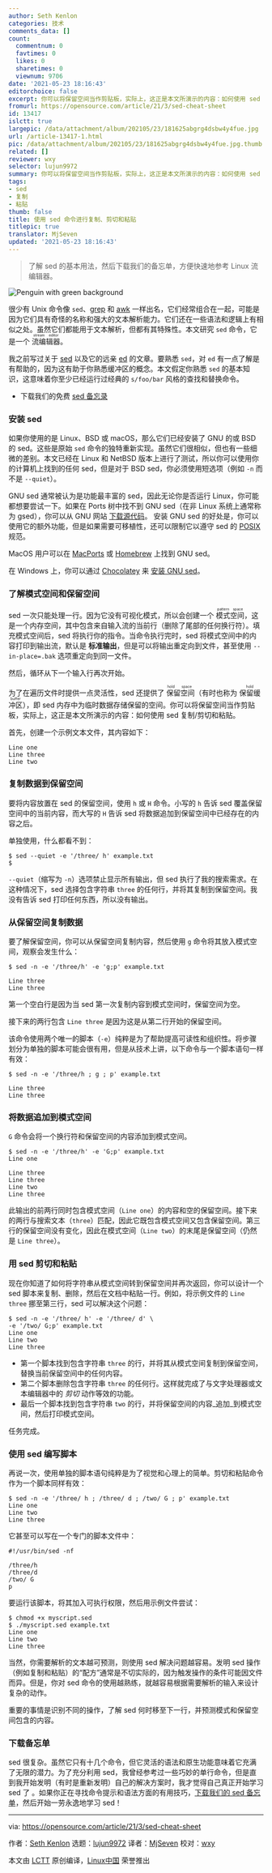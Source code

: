 ```yaml
---
author: Seth Kenlon
categories: 技术
comments_data: []
count:
  commentnum: 0
  favtimes: 0
  likes: 0
  sharetimes: 0
  viewnum: 9706
date: '2021-05-23 18:16:43'
editorchoice: false
excerpt: 你可以将保留空间当作剪贴板，实际上，这正是本文所演示的内容：如何使用 sed 复制/剪切和粘贴。
fromurl: https://opensource.com/article/21/3/sed-cheat-sheet
id: 13417
islctt: true
largepic: /data/attachment/album/202105/23/181625abgrg4dsbw4y4fue.jpg
url: /article-13417-1.html
pic: /data/attachment/album/202105/23/181625abgrg4dsbw4y4fue.jpg.thumb.jpg
related: []
reviewer: wxy
selector: lujun9972
summary: 你可以将保留空间当作剪贴板，实际上，这正是本文所演示的内容：如何使用 sed 复制/剪切和粘贴。
tags:
- sed
- 复制
- 粘贴
thumb: false
title: 使用 sed 命令进行复制、剪切和粘贴
titlepic: true
translator: MjSeven
updated: '2021-05-23 18:16:43'
---
```



> 
> 了解 sed 的基本用法，然后下载我们的备忘单，方便快速地参考 Linux 流编辑器。
> 
> 
> 


![](/data/attachment/album/202105/23/181625abgrg4dsbw4y4fue.jpg "Penguin with green background")


很少有 Unix 命令像 `sed`、[grep](https://opensource.com/article/21/3/grep-cheat-sheet) 和 [awk](https://opensource.com/article/20/9/awk-ebook) 一样出名，它们经常组合在一起，可能是因为它们具有奇怪的名称和强大的文本解析能力。它们还在一些语法和逻辑上有相似之处。虽然它们都能用于文本解析，但都有其特殊性。本文研究 `sed` 命令，它是一个 <ruby> 流编辑器 <rt>  stream editor </rt></ruby>。


我之前写过关于 [sed](https://opensource.com/article/20/12/sed) 以及它的远亲 [ed](https://opensource.com/article/20/12/gnu-ed) 的文章。要熟悉 `sed`，对 `ed` 有一点了解是有帮助的，因为这有助于你熟悉缓冲区的概念。本文假定你熟悉 `sed` 的基本知识，这意味着你至少已经运行过经典的 `s/foo/bar` 风格的查找和替换命令。


* 下载我们的免费 [sed 备忘录](https://opensource.com/downloads/sed-cheat-sheet)


### 安装 sed


如果你使用的是 Linux、BSD 或 macOS，那么它们已经安装了 GNU 的或 BSD 的 sed。这些是原始 `sed` 命令的独特重新实现。虽然它们很相似，但也有一些细微的差别。本文已经在 Linux 和 NetBSD 版本上进行了测试，所以你可以使用你的计算机上找到的任何 sed，但是对于 BSD sed，你必须使用短选项（例如 `-n` 而不是 `--quiet`）。


GNU sed 通常被认为是功能最丰富的 sed，因此无论你是否运行 Linux，你可能都想要尝试一下。如果在 Ports 树中找不到 GNU sed（在非 Linux 系统上通常称为 gsed），你可以从 GNU 网站 [下载源代码](http://www.gnu.org/software/sed/)。 安装 GNU sed 的好处是，你可以使用它的额外功能，但是如果需要可移植性，还可以限制它以遵守 sed 的 [POSIX](https://opensource.com/article/19/7/what-posix-richard-stallman-explains) 规范。


MacOS 用户可以在 [MacPorts](https://opensource.com/article/20/11/macports) 或 [Homebrew](https://opensource.com/article/20/6/homebrew-mac) 上找到 GNU sed。


在 Windows 上，你可以通过 [Chocolatey](https://opensource.com/article/20/3/chocolatey) 来 [安装 GNU sed](https://chocolatey.org/packages/sed)。


### 了解模式空间和保留空间


sed 一次只能处理一行。因为它没有可视化模式，所以会创建一个 <ruby> 模式空间 <rt>  pattern space </rt></ruby>，这是一个内存空间，其中包含来自输入流的当前行（删除了尾部的任何换行符）。填充模式空间后，sed 将执行你的指令。当命令执行完时，sed 将模式空间中的内容打印到输出流，默认是 **标准输出**，但是可以将输出重定向到文件，甚至使用 `--in-place=.bak` 选项重定向到同一文件。


然后，循环从下一个输入行再次开始。


为了在遍历文件时提供一点灵活性，sed 还提供了<ruby> 保留空间 <rt>  hold space </rt></ruby>（有时也称为 <ruby> 保留缓冲区 <rt>  hold buffer </rt></ruby>），即 sed 内存中为临时数据存储保留的空间。你可以将保留空间当作剪贴板，实际上，这正是本文所演示的内容：如何使用 sed 复制/剪切和粘贴。


首先，创建一个示例文本文件，其内容如下：



```
Line one
Line three
Line two

```

### 复制数据到保留空间


要将内容放置在 sed 的保留空间，使用 `h` 或 `H` 命令。小写的 `h` 告诉 sed 覆盖保留空间中的当前内容，而大写的 `H` 告诉 sed 将数据追加到保留空间中已经存在的内容之后。


单独使用，什么都看不到：



```
$ sed --quiet -e '/three/ h' example.txt
$

```

`--quiet`（缩写为 `-n`）选项禁止显示所有输出，但 sed 执行了我的搜索需求。在这种情况下，sed 选择包含字符串 `three` 的任何行，并将其复制到保留空间。我没有告诉 sed 打印任何东西，所以没有输出。


### 从保留空间复制数据


要了解保留空间，你可以从保留空间复制内容，然后使用 `g` 命令将其放入模式空间，观察会发生什么：



```
$ sed -n -e '/three/h' -e 'g;p' example.txt

Line three
Line three

```

第一个空白行是因为当 sed 第一次复制内容到模式空间时，保留空间为空。


接下来的两行包含 `Line three` 是因为这是从第二行开始的保留空间。


该命令使用两个唯一的脚本（`-e`）纯粹是为了帮助提高可读性和组织性。将步骤划分为单独的脚本可能会很有用，但是从技术上讲，以下命令与一个脚本语句一样有效：



```
$ sed -n -e '/three/h ; g ; p' example.txt

Line three
Line three

```

### 将数据追加到模式空间


`G` 命令会将一个换行符和保留空间的内容添加到模式空间。



```
$ sed -n -e '/three/h' -e 'G;p' example.txt
Line one

Line three
Line three
Line two
Line three

```

此输出的前两行同时包含模式空间（`Line one`）的内容和空的保留空间。接下来的两行与搜索文本（`three`）匹配，因此它既包含模式空间又包含保留空间。第三行的保留空间没有变化，因此在模式空间（`Line two`）的末尾是保留空间（仍然是 `Line three`）。


### 用 sed 剪切和粘贴


现在你知道了如何将字符串从模式空间转到保留空间并再次返回，你可以设计一个 sed 脚本来复制、删除，然后在文档中粘贴一行。例如，将示例文件的 `Line three` 挪至第三行，sed 可以解决这个问题：



```
$ sed -n -e '/three/ h' -e '/three/ d' \
-e '/two/ G;p' example.txt
Line one
Line two
Line three

```

* 第一个脚本找到包含字符串 `three` 的行，并将其从模式空间复制到保留空间，替换当前保留空间中的任何内容。
* 第二个脚本删除包含字符串 `three` 的任何行。这样就完成了与文字处理器或文本编辑器中的 *剪切* 动作等效的功能。
* 最后一个脚本找到包含字符串 `two` 的行，并将保留空间的内容\_追加\_到模式空间，然后打印模式空间。


任务完成。


### 使用 sed 编写脚本


再说一次，使用单独的脚本语句纯粹是为了视觉和心理上的简单。剪切和粘贴命令作为一个脚本同样有效：



```
$ sed -n -e '/three/ h ; /three/ d ; /two/ G ; p' example.txt
Line one
Line two
Line three

```

它甚至可以写在一个专门的脚本文件中：



```
#!/usr/bin/sed -nf

/three/h
/three/d
/two/ G
p

```

要运行该脚本，将其加入可执行权限，然后用示例文件尝试：



```
$ chmod +x myscript.sed
$ ./myscript.sed example.txt
Line one
Line two
Line three

```

当然，你需要解析的文本越可预测，则使用 sed 解决问题越容易。发明 sed 操作（例如复制和粘贴）的“配方”通常是不切实际的，因为触发操作的条件可能因文件而异。但是，你对 sed 命令的使用越熟练，就越容易根据需要解析的输入来设计复杂的动作。


重要的事情是识别不同的操作，了解 sed 何时移至下一行，并预测模式和保留空间包含的内容。


### 下载备忘单


sed 很复杂。虽然它只有十几个命令，但它灵活的语法和原生功能意味着它充满了无限的潜力。为了充分利用 sed，我曾经参考过一些巧妙的单行命令，但是直到我开始发明（有时是重新发明）自己的解决方案时，我才觉得自己真正开始学习 sed 了 。如果你正在寻找命令提示和语法方面的有用技巧，[下载我们的 sed 备忘单](https://opensource.com/downloads/sed-cheat-sheet)，然后开始一劳永逸地学习 sed！




---


via: <https://opensource.com/article/21/3/sed-cheat-sheet>


作者：[Seth Kenlon](https://opensource.com/users/seth) 选题：[lujun9972](https://github.com/lujun9972) 译者：[MjSeven](https://github.com/MjSeven) 校对：[wxy](https://github.com/wxy)


本文由 [LCTT](https://github.com/LCTT/TranslateProject) 原创编译，[Linux中国](https://linux.cn/) 荣誉推出